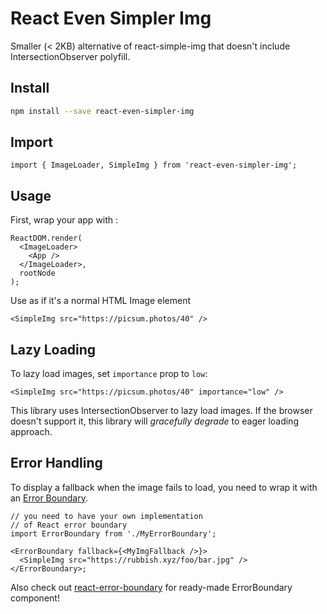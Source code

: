 # React Even Simpler Img

Smaller (< 2KB) alternative of react-simple-img that doesn't include IntersectionObserver polyfill.

## Install

```bash
npm install --save react-even-simpler-img
```

## Import

```tsx
import { ImageLoader, SimpleImg } from 'react-even-simpler-img';
```

## Usage

First, wrap your app with <ImageLoader />:

```tsx
ReactDOM.render(
  <ImageLoader>
    <App />
  </ImageLoader>,
  rootNode
);
```

Use <SimpleImg /> as if it's a normal HTML Image element

```tsx
<SimpleImg src="https://picsum.photos/40" />
```

## Lazy Loading

To lazy load images, set `importance` prop to `low`:

```tsx
<SimpleImg src="https://picsum.photos/40" importance="low" />
```

This library uses IntersectionObserver to lazy load images. If the browser doesn't support it, this library will _gracefully degrade_ to eager loading approach.

## Error Handling

To display a fallback when the image fails to load, you need to wrap it with an [Error Boundary](https://reactjs.org/docs/error-boundaries.html).

```tsx
// you need to have your own implementation
// of React error boundary
import ErrorBoundary from './MyErrorBoundary';

<ErrorBoundary fallback={<MyImgFallback />}>
  <SimpleImg src="https://rubbish.xyz/foo/bar.jpg" />
</ErrorBoundary>;
```

Also check out [react-error-boundary](https://github.com/bvaughn/react-error-boundary) for ready-made ErrorBoundary component!
